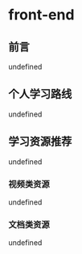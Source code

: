 # front-end

## 前言

undefined

## 个人学习路线

undefined

## 学习资源推荐

undefined

### 视频类资源

undefined

### 文档类资源

undefined

